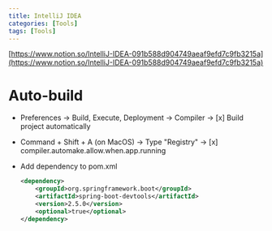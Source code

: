 ```yaml
---
title: IntelliJ IDEA
categories: [Tools]
tags: [Tools]
---
```


[https://www.notion.so/IntelliJ-IDEA-091b588d904749aeaf9efd7c9fb3215a](https://www.notion.so/IntelliJ-IDEA-091b588d904749aeaf9efd7c9fb3215a)


# Auto-build

- Preferences → Build, Execute, Deployment → Compiler → [x] Build project automatically
- Command + Shift + A (on MacOS) → Type "Registry" → [x] compiler.automake.allow.when.app.running
- Add dependency to pom.xml

	```xml
	<dependency>
		<groupId>org.springframework.boot</groupId>
		<artifactId>spring-boot-devtools</artifactId>
		<version>2.5.0</version>
		<optional>true</optional>
	</dependency>
	```

